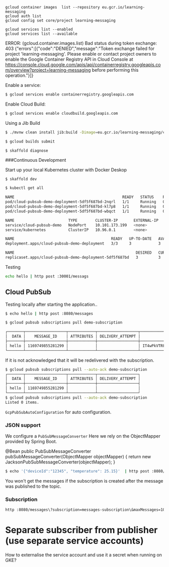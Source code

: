 ```
 gcloud container images  list --repository eu.gcr.io/learning-messaging
 gcloud auth list
 gcloud config set core/project learning-messaging
 ```
 
 ```
 gcloud services list --enabled
 gcloud services list --available
 ```

 ERROR: (gcloud.container.images.list) Bad status during token exchange: 403
 {"errors":[{"code":"DENIED","message":"Token exchange failed for project 'learning-messaging'. Please enable or contact project owners to enable the Google Container Registry API in Cloud Console at https://console.cloud.google.com/apis/api/containerregistry.googleapis.com/overview?project=learning-messaging before performing this operation."}]}
 
Enable a service:

```bash
$ gcloud services enable containerregistry.googleapis.com
```

Enable Cloud Build:
```bash
$ gcloud services enable cloudbuild.googleapis.com
```

Using a Jib Build
```bash
$ ./mvnw clean install jib:build -Dimage=eu.gcr.io/learning-messaging/cloud-pubsub-demo
```


```bash
$ gcloud builds submit
```

```bash
$ skaffold diagnose
```


###Continuous Development
 
Start up your local Kubernetes cluster with Docker Deskop 
```
$ skaffold dev
```

```bash
$ kubectl get all
```

```bash
NAME                                                READY   STATUS    RESTARTS   AGE
pod/cloud-pubsub-demo-deployment-5df5f687bd-2nqrl   1/1     Running   0          5m58s
pod/cloud-pubsub-demo-deployment-5df5f687bd-kl7p8   1/1     Running   0          5m58s
pod/cloud-pubsub-demo-deployment-5df5f687bd-wbqct   1/1     Running   0          5m58s

NAME                        TYPE        CLUSTER-IP       EXTERNAL-IP   PORT(S)          AGE
service/cloud-pubsub-demo   NodePort    10.101.173.199   <none>        8080:30001/TCP   5m58s
service/kubernetes          ClusterIP   10.96.0.1        <none>        443/TCP          3d21h

NAME                                           READY   UP-TO-DATE   AVAILABLE   AGE
deployment.apps/cloud-pubsub-demo-deployment   3/3     3            3           5m58s

NAME                                                      DESIRED   CURRENT   READY   AGE
replicaset.apps/cloud-pubsub-demo-deployment-5df5f687bd   3         3         3       5m58s
```

Testing
```bash
echo hello | http post :30001/messags
```


## Cloud PubSub

Testing locally after starting the application..

```bash
$ echo hello | http post :8080/messages
```

```bash
$ gcloud pubsub subscriptions pull demo-subscription
```

```bash
┌───────┬──────────────────┬────────────┬──────────────────┬────────────────────────────────────────────────────────────────────────────────────────────────────────────────────────────────────────────────────────────────────────────────────────────┐
│  DATA │    MESSAGE_ID    │ ATTRIBUTES │ DELIVERY_ATTEMPT │                                                                                           ACK_ID                                                                                           │
├───────┼──────────────────┼────────────┼──────────────────┼────────────────────────────────────────────────────────────────────────────────────────────────────────────────────────────────────────────────────────────────────────────────────────────┤
│ hello │ 1169749855281299 │            │                  │ IT4wPkVTRFAGFixdRkhRNxkIaFEOT14jPzUgKEUSCQpPAihdeTFYPkFVcWhRDRlyfWByaF8WCAUQWiwJURsHaE5tdSVxDBh0dGZxY1IWBABNUnxWUjPb3O6BpMDoPwNOReq94pwmIfPxi81tZiU9XhJLLD5-IDBFQV5AEkwrBURJUytDCypYEU4EIQ │
└───────┴──────────────────┴────────────┴──────────────────┴────────────────────────────────────────────────────────────────────────────────────────────────────────────────────────────────────────────────────────────────────────────────────────────┘
```

If it is not acknowledged that it will be redelivered with the subscription.

```bash
$ gcloud pubsub subscriptions pull --auto-ack demo-subscription
┌───────┬──────────────────┬────────────┬──────────────────┐
│  DATA │    MESSAGE_ID    │ ATTRIBUTES │ DELIVERY_ATTEMPT │
├───────┼──────────────────┼────────────┼──────────────────┤
│ hello │ 1169749855281299 │            │                  │
└───────┴──────────────────┴────────────┴──────────────────┘
$ gcloud pubsub subscriptions pull --auto-ack demo-subscription
Listed 0 items.
```

`GcpPubSubAutoConfiguration` for auto configuration. 

### JSON support

We configure a `PubSubMessageConverter` Here we rely on the ObjectMapper provided by Spring Boot.

@Bean
public PubSubMessageConverter pubSubMessageConverter(ObjectMapper objectMapper) {
    return new JacksonPubSubMessageConverter(objectMapper);
}

```bash
$ echo '{"deviceId":"12345", "temperature": 25.15}'  | http post :8080/measurements
``` 

You won't get the messages if the subscription is created after the message was published to the topic.

### Subscription

```bash
http :8080/messages\?subscription=messages-subscription\&maxMessages=10
```


# Separate subscriber from publisher (use separate service accounts)
How to externalise the service account and use it a secret when running on GKE?




